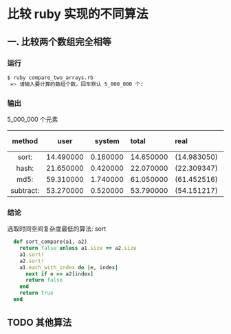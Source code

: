 # 比较 ruby 实现的不同算法


## 一. 比较两个数组完全相等

### 运行

```bash
$ ruby compare_two_arrays.rb 
 => 请输入要计算的数组个数，回车默认 5_000_000 个: 
```

### 输出

5_000_000 个元素

  method   |  user  |system | total         |real     | extra-memery
:---------:|:------:|:-----:|:----------|:-------------|:-------------|
sort:  |14.490000  | 0.160000 | 14.650000 |(14.983050) | - |
hash: | 21.650000 |  0.420000 | 22.070000 | (22.309347) | O(2N) | 
md5:  |59.310000 |  1.740000 | 61.050000 | (61.452516) | - |
subtract: | 53.270000  | 0.520000 | 53.790000 | (54.151217) | O(2N) |

### 结论

选取时间空间复杂度最低的算法: sort

```ruby
  def sort_compare(a1, a2)
    return false unless a1.size == a2.size
    a1.sort!
    a2.sort!
    a1.each_with_index do |e, index|
      next if e == a2[index]
      return false 
    end
    return true 
  end
```

## TODO 其他算法